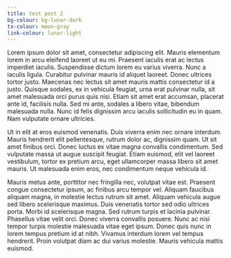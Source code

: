 ```yaml
---
title: test post 2
bg-colour: bg-lunar-dark
tx-colour: moon-gray
link-colour: lunar-light
---
```


Lorem ipsum dolor sit amet, consectetur adipiscing elit. Mauris elementum lorem in arcu eleifend laoreet ut eu mi. Praesent iaculis erat ac lectus imperdiet iaculis. Suspendisse dictum lorem eu varius viverra. Nunc a iaculis ligula. Curabitur pulvinar mauris id aliquet laoreet. Donec ultrices tortor justo. Maecenas nec lectus sit amet mauris mattis consectetur id a justo. Quisque sodales, ex in vehicula feugiat, urna erat pulvinar nulla, sit amet malesuada orci purus quis nisi. Etiam sit amet erat accumsan, placerat ante id, facilisis nulla. Sed mi ante, sodales a libero vitae, bibendum malesuada nulla. Nunc id felis dignissim arcu iaculis sollicitudin eu in quam. Nam vulputate ornare ultricies.

Ut in elit at eros euismod venenatis. Duis viverra enim nec ornare interdum. Mauris hendrerit elit pellentesque, rutrum dolor ac, dignissim quam. Ut sit amet finibus orci. Donec luctus ex vitae magna convallis condimentum. Sed vulputate massa ut augue suscipit feugiat. Etiam euismod, elit vel laoreet vestibulum, tortor ex pretium arcu, eget ullamcorper massa libero sit amet mauris. Ut malesuada enim eros, nec condimentum neque vehicula id.

Mauris metus ante, porttitor nec fringilla nec, volutpat vitae est. Praesent congue consectetur ipsum, ac finibus arcu tempor vel. Aliquam faucibus aliquam magna, in molestie lectus rutrum sit amet. Aliquam vehicula augue sed libero scelerisque maximus. Duis venenatis tortor sed odio ultrices porta. Morbi id scelerisque magna. Sed rutrum turpis et lacinia pulvinar. Phasellus vitae velit orci. Donec viverra convallis posuere. Nunc ac nisi tempor turpis molestie malesuada vitae eget ipsum. Donec quis nunc in lorem tempus pretium id at nibh. Vivamus interdum lorem vel tempus hendrerit. Proin volutpat diam ac dui varius molestie. Mauris vehicula mattis euismod. 
